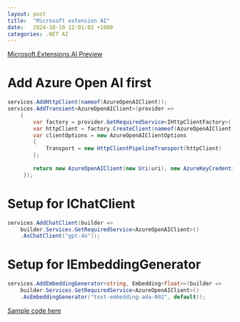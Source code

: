 ```yaml
---
layout: post
title:  "Microsoft extension AI"
date:   2024-10-10 12:01:02 +1000
categories: .NET AI
---
```


[Microsoft.Extensions.AI Preview](https://devblogs.microsoft.com/dotnet/introducing-microsoft-extensions-ai-preview/)

# Add Azure Open AI first

```c#
services.AddHttpClient(nameof(AzureOpenAIClient));
services.AddTransient<AzureOpenAIClient>(provider =>
    {
        var factory = provider.GetRequiredService<IHttpClientFactory>();
        var httpClient = factory.CreateClient(nameof(AzureOpenAIClient));
        var clientOptions = new AzureOpenAIClientOptions
        {
            Transport = new HttpClientPipelineTransport(httpClient)
        };
                 
        return new AzureOpenAIClient(new Uri(uri), new AzureKeyCredential(key), clientOptions);
     });
```

# Setup for IChatClient
```c#
services.AddChatClient(builder =>
    builder.Services.GetRequiredService<AzureOpenAIClient>()
    .AsChatClient("gpt-4o"));
```

# Setup for IEmbeddingGenerator
```c#
services.AddEmbeddingGenerator<string, Embedding<float>>(builder =>
    builder.Services.GetRequiredService<AzureOpenAIClient>()
    .AsEmbeddingGenerator("text-embedding-ada-002", default));
```

[Sample code here](https://github.com/StormHub/stormhub/tree/main/resources/2024-10-10/ConsoleApp)